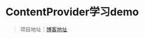 ContentProvider学习demo
====================================
> 项目地址：[博客地址](http://www.cpacm.net/2015/03/22/Android开发日记（七）——Android四大组件之ContentProvider/)  


